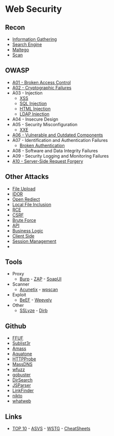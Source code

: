 # Web Security

## Recon
- [Information Gathering](Attacks/information-gathering.md)
- [Search Engine](Attacks/search-engine.md)
- [Maltego](Attacks/maltego.md)
- [Scan](Attacks/scan.md)

## OWASP
- [A01 - Broken Access Control](Attacks/broken-access-control.md)
- [A02 - Cryptographic Failures](Attacks/cryptography.md)
- A03 - Injection
  - [XSS](Attacks/xss.md)  
  - [SQL Injection](Attacks/sql-injection.md)
  - [HTML Injection](Attacks/html-injection.md)
  - [LDAP Injection](Attacks/ldap-injection.md)
- A04 - Insecure Design 
- A05 - Security Misconfiguration 
  - [XXE](Attacks/xxe.md)
- [A06 - Vulnerable and Outdated Components](Attacks/vulnerable-components.md)
- A07 - Identification and Authentication Failures
  - [Broken Authentication](Attacks/broken-authentication.md) 
- A08 - Software and Data Integrity Failures
- A09 - Security Logging and Monitoring Failures
- [A10 - Server-Side Request Forgery](Attacks/ssrf.md)

## Other Attacks
- [File Upload](Attacks/file-upload.md)
- [IDOR](Attacks/idor.md)
- [Open Rediect](Attacks/open-redirect.md)
- [Local File Inclusion](Attacks/lfi.md)
- [RCE](Attacks/rce.md)
- [CSRF](Attacks/csrf.md)
- [Brute Force](Attacks/brute-force.md)
- [API](Attacks/api.md)
- [Business Logic](Attacks/business-logic.md)
- [Client Side](Attacls/client-side.md)
- [Session Management](Attacks/session-management.md)
- 
## Tools
- Proxy
  - [Burp](/Tools/burp.md) - [ZAP](/Tools/zap.md) - [SoapUI](/Tools/soapui.md)
- Scanner
  - [Acunetix](/Tools/acunetix.md) - [wpscan](https://github.com/wpscanteam/wpscan)
- Exploit
  - [BeEF](/Tools/beef.md) - [Weevely](/Tools/weevely.md)
- Other
  - [SSLyze](/Tools/sslyze.md) - [Dirb](/Tools/dirb.md)

## Github
- [FFUF](https://github.com/ffuf/ffuf)
- [Sublist3r](https://github.com/aboul3la/Sublist3r)
- [Amass](https://github.com/OWASP/Amass)
- [Aquatone](https://github.com/michenriksen/aquatone)
- [HTTPProbe](https://github.com/tomnomnom/httprobe)
- [MassDNS](https://github.com/blechschmidt/massdns)
- [wfuzz](https://github.com/xmendez/wfuzz)
- [gobuster](https://github.com/OJ/gobuster)
- [DirSearch](https://github.com/maurosoria/dirsearch)
- [JSParser](https://github.com/nahamsec/JSParser)
- [LinkFinder](https://github.com/GerbenJavado/LinkFinder)
- [nikto](https://github.com/sullo/nikto)
- [whatweb](https://github.com/urbanadventurer/WhatWeb)

## Links
- [TOP 10](https://github.com/OWASP/Top10/tree/master/2021/docs) - [ASVS](https://github.com/OWASP/ASVS/tree/master/5.0/en) - [WSTG](https://github.com/OWASP/wstg/tree/master/document/4-Web_Application_Security_Testing) - [CheatSheets](https://github.com/OWASP/CheatSheetSeries/tree/master/cheatsheets)
